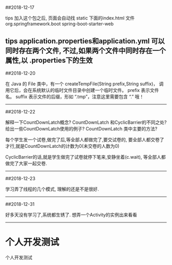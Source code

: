 ##2018-12-17

tips
加入这个包之后, 页面会自动找 static 下面的index.html 文件
<dependency>
    <groupId>org.springframework.boot</groupId>
    <artifactId>spring-boot-starter-web</artifactId>
</dependency>

tips
application.properties和application.yml
可以同时存在两个文件,
不过,如果两个文件中同时存在一个属性,以 .properties下的生效
----------------------------------
##2018-12-20

在 Java 的 File 类中，有一个 createTempFile(String prefix,String suffix)，
调用它后，会在系统默认的临时文件目录中创建一个临时文件。
prefix 表示文件名。
suffix 表示文件的后缀，形如 “.tmp”，注意这里需要包含 “.” 哦！

----------------------------------
##2018-12-22

解释一下CountDownLatch概念?
CountDownLatch 和CyclicBarrier的不同之处?
给出一些CountDownLatch使用的例子?
CountDownLatch 类中主要的方法?

每个学生发一个试卷,做完了后,等全部人都做完了,要交试卷的,
要全部人都交卷了才行,就是CountDownLatch的计数为0(未交卷的人数为0)

CyclicBarrier的话,就是学生做完了试卷就停下笔来,安静坐着(c.wait),
等全部人都做完了大家一起交卷.

----------------------------------
##2018-12-23

学习弄了线程的几个模式, 理解的还是不是很好. 
    

----------------------------------
##2018-12-31

好多天没有学习了,系统都生锈了. 
想弄一个Activity的实例出来看看 
    

----------------------------------
# 个人开发测试
 个人开发测试
